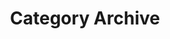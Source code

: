 ---
title: Category Archive
layout: categories
permalink: /categories/
show_excerpts: false
entries_layout: list
---